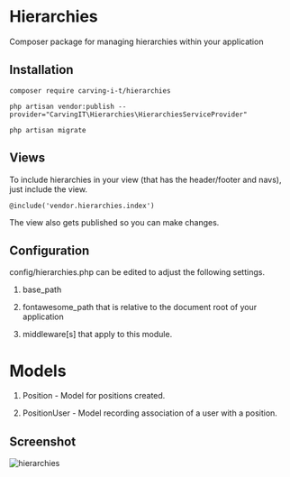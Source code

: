 # Hierarchies
Composer package for managing hierarchies within your application

## Installation

    composer require carving-i-t/hierarchies 

    php artisan vendor:publish --provider="CarvingIT\Hierarchies\HierarchiesServiceProvider" 

    php artisan migrate

## Views 

To include hierarchies in your view (that has the header/footer and navs), just include the view.

    @include('vendor.hierarchies.index')

The view also gets published so you can make changes. 

## Configuration

config/hierarchies.php can be edited to adjust the following settings.

1. base_path
    
2. fontawesome_path that is relative to the document root of your application 
    
3. middleware[s] that apply to this module.

# Models

1. Position - Model for positions created.

2. PositionUser - Model recording association of a user with a position.

## Screenshot
![hierarchies](https://github.com/user-attachments/assets/5b34ca59-6a57-4067-8df7-19b8ba8a4b86)
